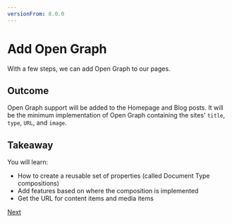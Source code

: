 ```yaml
---
versionFrom: 8.0.0
---
```


# Add Open Graph

With a few steps, we can add Open Graph to our pages.

## Outcome

Open Graph support will be added to the Homepage and Blog posts. It will be the minimum implementation of Open Graph containing the sites' `title`, `type`, `URL`, and `image`.

## Takeaway

You will learn:

* How to create a reusable set of properties (called Document Type compositions)
* Add features based on where the composition is implemented
* Get the URL for content items and media items

[Next](step-1.md)
